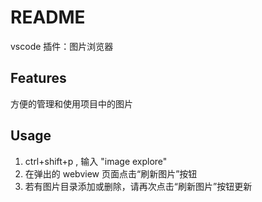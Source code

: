 # README

vscode 插件：图片浏览器

## Features

方便的管理和使用项目中的图片

## Usage
1. ctrl+shift+p , 输入 "image explore"
2. 在弹出的 webview 页面点击“刷新图片”按钮
3. 若有图片目录添加或删除，请再次点击“刷新图片”按钮更新
